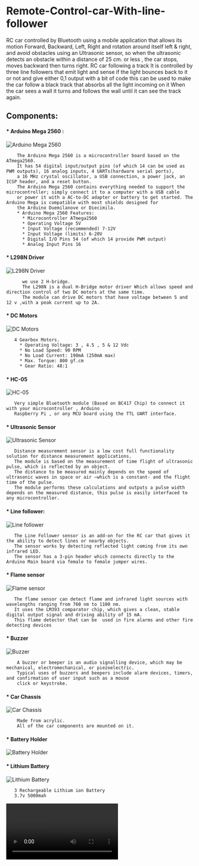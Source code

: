 # Remote-Control-car-With-line-follower
 RC car controlled by Bluetooth using a mobile application that allows its motion Forward, Backward, Left, Right and rotation around itself left & right, 
 and avoid obstacles using an Ultrasonic sensor, so when the ultrasonic detects an obstacle within a distance of 25 cm. or less ,
 the car stops, moves backward then turns right.
 RC car following a track It is controlled by three line followers that emit light and sense if the light bounces back to it or not and give either 0,1 output
 with a bit of code this can be used to make the car follow a black track that absorbs all the light incoming on it When the car sees a wall it turns and follows
 the wall until it can see the track again.

## Components:
  #### * Arduino Mega 2560 :
  ![Arduino Mega 2560](https://github.com/GhadaRagab20/Romot-Control-car-With-line-follower/blob/master/images/Arduino%20Mega%202560.jpg)
  
        The Arduino Mega 2560 is a microcontroller board based on the ATmega2560.
        It has 54 digital input/output pins (of which 14 can be used as PWM outputs), 16 analog inputs, 4 UARTs(hardware serial ports),
        a 16 MHz crystal oscillator, a USB connection, a power jack, an ICSP header, and a reset button.
        The Arduino Mega 2560 contains everything needed to support the microcontroller; simply connect it to a computer with a USB cable
        or power it with a AC-to-DC adapter or battery to get started. The Arduino Mega is compatible with most shields designed for 
        the Arduino Duemilanove or Diecimila.
        * Arduino Mega 2560 Features:
          * Microcontroller ATmega2560
          * Operating Voltage 5V
          * Input Voltage (recommended) 7-12V
          * Input Voltage (limits) 6-20V
          * Digital I/O Pins 54 (of which 14 provide PWM output)
          * Analog Input Pins 16
          
   #### * L298N Driver
   ![ L298N Driver](https://github.com/GhadaRagab20/Romot-Control-car-With-line-follower/blob/master/images/L298N%20Driver.jpg)

          we use 2 H-bridge.
          The L298N is a dual H-Bridge motor driver Which allows speed and direction control of two DC motors at the same time.
          The module can drive DC motors that have voltage between 5 and 12 v ,with a peak current up to 2A.
          
   #### * DC Motors
   ![ DC Motors](https://github.com/GhadaRagab20/Romot-Control-car-With-line-follower/blob/master/images/DC%20Motors.jpg)
    
       4 Gearbox Motors. 
         * Operating Voltage: 3 , 4.5 , 5 & 12 Vdc
         * No Load Speed: 90 RPM
         * No Load Current: 190mA (250mA max)
         * Max. Torque: 800 gf.cm
         * Gear Ratio: 48:1
       
  #### * HC-05
   ![ HC-05](https://github.com/GhadaRagab20/Romot-Control-car-With-line-follower/blob/master/images/HC-05.jpg)
   
       Very simple Bluetooth module (Based on BC417 Chip) to connect it with your microcontroller , Arduino , 
       Raspberry Pi , or any MCU board using the TTL UART interface. 
 
 #### * Ultrasonic Sensor
  ![Ultrasonic Sensor](https://github.com/GhadaRagab20/Romot-Control-car-With-line-follower/blob/master/images/Ultrasonic%20Sensor.jpg)
  
       Distance measurement sensor is a low cost full functionality solution for distance measurement applications. 
       The module is based on the measurement of time flight of ultrasonic pulse, which is reflected by an object. 
       The distance to be measured mainly depends on the speed of ultrasonic waves in space or air –which is a constant- and the flight time of the pulse.
       The module performs these calculations and outputs a pulse width depends on the measured distance, this pulse is easily interfaced to any microcontroller. 

 #### * Line follower:
  ![Line follower](https://github.com/GhadaRagab20/Romot-Control-car-With-line-follower/blob/master/images/line%20follower.png)
  
       The Line Follower sensor is an add-on for the RC car that gives it the ability to detect lines or nearby objects. 
       The sensor works by detecting reflected light coming from its own infrared LED. 
       The sensor has a 3-pin header which connects directly to the Arduino Main board via female to female jumper wires.
       
 #### * Flame sensor
  ![Flame sensor](https://github.com/GhadaRagab20/Romot-Control-car-With-line-follower/blob/master/images/Flame%20Sensor.jpg)
  
       The flame sensor can detect flame and infrared light sources with wavelengths ranging from 760 nm to 1100 nm. 
       It uses the LM393 comparator chip, which gives a clean, stable digital output signal and driving ability of 15 mA.
       This flame detector that can be  used in fire alarms and other fire detecting devices 
       
 #### * Buzzer
  ![ Buzzer](https://github.com/GhadaRagab20/Romot-Control-car-With-line-follower/blob/master/images/Buzzer.png)
  
        A buzzer or beeper is an audio signalling device, which may be mechanical, electromechanical, or piezoelectric. 
        Typical uses of buzzers and beepers include alarm devices, timers, and confirmation of user input such as a mouse 
        click or keystroke.
        
 #### * Car Chassis
  ![Car Chassis](https://github.com/GhadaRagab20/Romot-Control-car-With-line-follower/blob/master/images/Car%20Chassis.jpg)
  
        Made from acrylic. 
        All of the car components are mounted on it.

#### * Battery Holder
 ![Battery Holder](https://github.com/GhadaRagab20/Romot-Control-car-With-line-follower/blob/master/images/Battery%20Holder.jpg)
 
#### * Lithium Battery
 ![Lithium Battery](https://github.com/GhadaRagab20/Romot-Control-car-With-line-follower/blob/master/images/Lithium%20Battery.png)
 
       3 Rechargeable Lithium ion Battery
       3.7v 5000mah 
       
 ![Demo Video](https://github.com/GhadaRagab20/Romot-Control-car-With-line-follower/blob/master/images/Demo%20Video.mp4)


